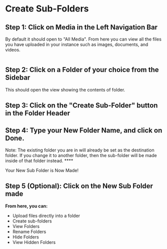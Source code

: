 # Create Sub-Folders

## Step 1: Click on Media in the Left Navigation Bar

By default it should open to "All Media". From here you can view all the files you have uploaded in your instance such as images, documents, and videos.

<figure><img src="https://files.gitbook.com/v0/b/gitbook-x-prod.appspot.com/o/spaces%2F-LKUXrO8I7u5ufn3Lefn%2Fuploads%2FxK7hAme2xyOJQzuvWZqq%2FScreen%20Shot%202022-10-26%20at%203.24.45%20PM.png?alt=media&#x26;token=73e3c2bc-474e-4f18-ae9f-a2fb3effffbd" alt=""><figcaption></figcaption></figure>

## Step 2: Click on a Folder of your choice from the Sidebar

This should open the view showing the contents of folder.

## Step 3: Click on the "Create Sub-Folder" button in the Folder Header

## Step 4: Type your New Folder Name, and click on Done.

Note: The existing folder you are in will already be set as the destination folder. If you change it to another folder, then the sub-folder will be made inside of that folder instead. ****&#x20;

Your New Sub Folder is Now Made!

## Step 5 (Optional): Click on the New Sub Folder made

**From here, you can:**

* Upload files directly into a folder
* Create sub-folders
* View Folders
* Rename Folders
* Hide Folders
* View Hidden Folders
